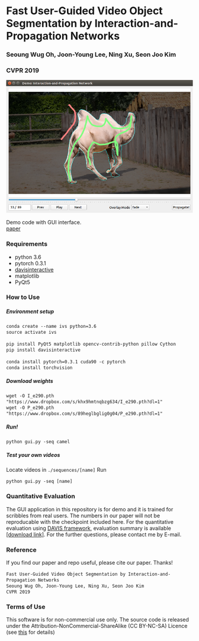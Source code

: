# Fast User-Guided Video Object Segmentation by Interaction-and-Propagation Networks
### Seoung Wug Oh, Joon-Young Lee, Ning Xu, Seon Joo Kim
### CVPR 2019

![screenshot](./screenshot.png)

Demo code with GUI interface.  
[paper](https://arxiv.org/abs/1904.09791)


### Requirements
- python 3.6
- pytorch 0.3.1
- [davisinteractive](https://github.com/albertomontesg/davis-interactive)
- matplotlib
- PyQt5

### How to Use
##### Environment setup
```
conda create --name ivs python=3.6
source activate ivs

pip install PyQt5 matplotlib opencv-contrib-python pillow Cython
pip install davisinteractive

conda install pytorch=0.3.1 cuda90 -c pytorch
conda install torchvision
```

##### Download weights
```
wget -O I_e290.pth "https://www.dropbox.com/s/khx9hmtnqbzg634/I_e290.pth?dl=1"
wget -O P_e290.pth "https://www.dropbox.com/s/89heglbglig0g04/P_e290.pth?dl=1"
```

##### Run!
``` 
python gui.py -seq camel 
```

##### Test your own videos
Locate videos in ```./sequences/[name]```
Run 
``` 
python gui.py -seq [name]
```



### Quantitative Evaluation
The GUI application in this repository is for demo and it is trained for scribbles from real users.
The numbers in our paper will not be reproducable with the checkpoint included here.
For the quantitative evaluation using [DAVIS framework](https://interactive.davischallenge.org/), evaluation summary is available [[download link]](https://www.dropbox.com/s/xx9eodst64xesr7/IPNet_summary_davis17_val.json?dl=1).
For the further questions, please contact me by E-mail.



### Reference 
If you find our paper and repo useful, please cite our paper. Thanks!
``` 
Fast User-Guided Video Object Segmentation by Interaction-and-Propagation Networks
Seoung Wug Oh, Joon-Young Lee, Ning Xu, Seon Joo Kim
CVPR 2019
```

### Terms of Use
This software is for non-commercial use only.
The source code is released under the Attribution-NonCommercial-ShareAlike (CC BY-NC-SA) Licence
(see [this](https://creativecommons.org/licenses/by-nc-sa/4.0/legalcode) for details)
